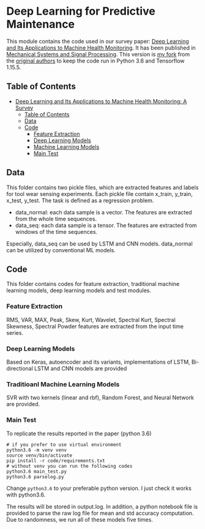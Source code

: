 # Deep Learning for Predictive Maintenance

This module contains the code used in our survey paper: [Deep Learning and Its Applications to Machine Health Monitoring](https://www.researchgate.net/publication/311839720_Deep_Learning_and_Its_Applications_to_Machine_Health_Monitoring_A_Survey). It has been published in [Mechanical Systems and Signal Processing](https://linkinghub.elsevier.com/retrieve/pii/S0888327018303108). This version is [my fork](https://github.com/bagustrius) from the [original authors](https://github.com/ClockworkBunny/MHMS_DEEPLEARNING.) to keep the code run in Python 3.6 and Tensorflow 1.15.5.

## Table of Contents

<!-- TOC START min:1 max:3 link:true update:true -->
- [Deep Learning and Its Applications to Machine Health Monitoring: A Survey](#DL-MHMS)
  - [Table of Contents](#table-of-contents)
  - [Data](#data)
  - [Code](#code)
    - [Feature Extraction](#feature-extraction)
    - [Deep Learning Models](#deep-learning-models)
    - [Machine Learning Models](#machine-learning-models)
    - [Main Test](#main-test)
<!-- TOC END -->



## Data
This folder contains two pickle files, which are extracted features and labels for tool wear sensing experiments. Each pickle file contain x_train, y_train, x_test, y_test. The task is defined as a regression problem.

- data_normal: each data sample is a vector. The features are extracted from the whole time sequences. 
- data_seq: each data sample is a tensor. The features are extracted from windows of the time sequences. 

Especially, data_seq can be used by LSTM and CNN models. data_normal can be utilized by conventional ML models.

## Code
This folder contains codes for feature extraction, traditional machine learning models, deep learning models and test modules. 

### Feature Extraction
RMS, VAR, MAX, Peak, Skew, Kurt, Wavelet, Spectral Kurt, Spectral Skewness, Spectral Powder features are extracted from the input time series. 

### Deep Learning Models
Based on Keras, autoencoder and its variants, implementations of LSTM, Bi-directional LSTM and CNN models are provided

### Traditioanl Machine Learning Models
SVR with two kernels (linear and rbf), Random Forest, and Neural Network are provided.

### Main Test
To replicate the results reported in the paper (python 3.6)
```
# if you prefer to use virtual environment
python3.6 -m venv venv
source venv/bin/activate 
pip install -r code/requirements.txt 
# without venv you can run the following codes
python3.6 main_test.py
python3.6 parselog.py
```
Change `python3.6` to your preferable python version. I just check it works with python3.6.


The results will be stored in output.log. In addition, a python notebook file is provided to parse the raw log file for mean and std accuracy computation. 
Due to randomness, we run all of these models five times. 

